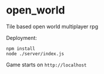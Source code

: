 # open_world
Tile based open world multiplayer rpg

Deployment:

```
npm install
node ./server/index.js
```

Game starts on `http://localhost`
